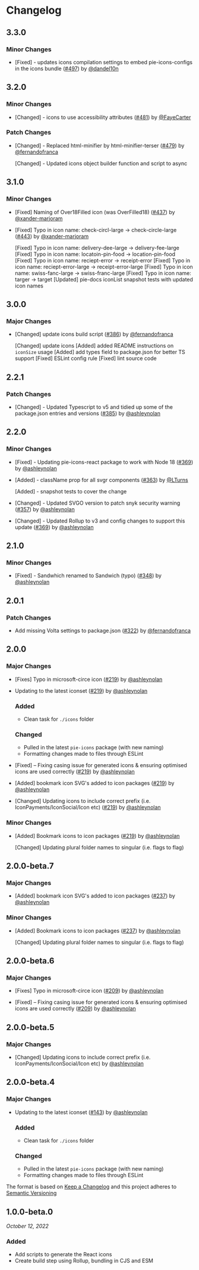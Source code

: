 # Changelog

## 3.3.0

### Minor Changes

- [Fixed] - updates icons compilation settings to embed pie-icons-configs in the icons bundle ([#497](https://github.com/justeattakeaway/pie/pull/497)) by [@dandel10n](https://github.com/dandel10n)

## 3.2.0

### Minor Changes

- [Changed] - icons to use accessibility attributes ([#481](https://github.com/justeattakeaway/pie/pull/481)) by [@FayeCarter](https://github.com/FayeCarter)

### Patch Changes

- [Changed] - Replaced html-minifier by html-minifier-terser ([#479](https://github.com/justeattakeaway/pie/pull/479)) by [@fernandofranca](https://github.com/fernandofranca)

  [Changed] - Updated icons object builder function and script to async

## 3.1.0

### Minor Changes

- [Fixed] Naming of Over18Filled icon (was OverFilled18) ([#437](https://github.com/justeattakeaway/pie/pull/437)) by [@xander-marjoram](https://github.com/xander-marjoram)

- [Fixed] Typo in icon name: check-circl-large -> check-circle-large ([#443](https://github.com/justeattakeaway/pie/pull/443)) by [@xander-marjoram](https://github.com/xander-marjoram)

  [Fixed] Typo in icon name: delivery-dee-large -> delivery-fee-large
  [Fixed] Typo in icon name: locatoin-pin-food -> location-pin-food
  [Fixed] Typo in icon name: reciept-error -> receipt-error
  [Fixed] Typo in icon name: reciept-error-large -> receipt-error-large
  [Fixed] Typo in icon name: swiss-fanc-large -> swiss-franc-large
  [Fixed] Typo in icon name: targer -> target
  [Updated] pie-docs iconList snapshot tests with updated icon names

## 3.0.0

### Major Changes

- [Changed] update icons build script ([#386](https://github.com/justeattakeaway/pie/pull/386)) by [@fernandofranca](https://github.com/fernandofranca)

  [Changed] update icons
  [Added] added README instructions on `iconSize` usage
  [Added] add types field to package.json for better TS support
  [Fixed] ESLint config rule
  [Fixed] lint source code

## 2.2.1

### Patch Changes

- [Changed] - Updated Typescript to v5 and tidied up some of the package.json entries and versions ([#385](https://github.com/justeattakeaway/pie/pull/385)) by [@ashleynolan](https://github.com/ashleynolan)

## 2.2.0

### Minor Changes

- [Fixed] - Updating pie-icons-react package to work with Node 18 ([#369](https://github.com/justeattakeaway/pie/pull/369)) by [@ashleynolan](https://github.com/ashleynolan)

- [Added] - className prop for all svgr components ([#363](https://github.com/justeattakeaway/pie/pull/363)) by [@LTurns](https://github.com/LTurns)

  [Added] - snapshot tests to cover the change

- [Changed] - Updated SVGO version to patch snyk security warning ([#357](https://github.com/justeattakeaway/pie/pull/357)) by [@ashleynolan](https://github.com/ashleynolan)

- [Changed] - Updated Rollup to v3 and config changes to support this update ([#369](https://github.com/justeattakeaway/pie/pull/369)) by [@ashleynolan](https://github.com/ashleynolan)

## 2.1.0

### Minor Changes

- [Fixed] - Sandwhich renamed to Sandwich (typo) ([#348](https://github.com/justeattakeaway/pie/pull/348)) by [@ashleynolan](https://github.com/ashleynolan)

## 2.0.1

### Patch Changes

- Add missing Volta settings to package.json ([#322](https://github.com/justeattakeaway/pie/pull/322)) by [@fernandofranca](https://github.com/fernandofranca)

## 2.0.0

### Major Changes

- [Fixes] Typo in microsoft-circe icon ([#219](https://github.com/justeattakeaway/pie/pull/219)) by [@ashleynolan](https://github.com/ashleynolan)

- Updating to the latest iconset ([#219](https://github.com/justeattakeaway/pie/pull/219)) by [@ashleynolan](https://github.com/ashleynolan)

  ### Added

  - Clean task for `./icons` folder

  ### Changed

  - Pulled in the latest `pie-icons` package (with new naming)
  - Formatting changes made to files through ESLint

- [Fixed] – Fixing casing issue for generated icons & ensuring optimised icons are used correctly ([#219](https://github.com/justeattakeaway/pie/pull/219)) by [@ashleynolan](https://github.com/ashleynolan)

- [Added] bookmark icon SVG's added to icon packages ([#219](https://github.com/justeattakeaway/pie/pull/219)) by [@ashleynolan](https://github.com/ashleynolan)

- [Changed] Updating icons to include correct prefix (i.e. IconPayments/IconSocial/Icon etc) ([#219](https://github.com/justeattakeaway/pie/pull/219)) by [@ashleynolan](https://github.com/ashleynolan)

### Minor Changes

- [Added] Bookmark icons to icon packages ([#219](https://github.com/justeattakeaway/pie/pull/219)) by [@ashleynolan](https://github.com/ashleynolan)

  [Changed] Updating plural folder names to singular (i.e. flags to flag)

## 2.0.0-beta.7

### Major Changes

- [Added] bookmark icon SVG's added to icon packages ([#237](https://github.com/justeattakeaway/pie/pull/237)) by [@ashleynolan](https://github.com/ashleynolan)

### Minor Changes

- [Added] Bookmark icons to icon packages ([#237](https://github.com/justeattakeaway/pie/pull/237)) by [@ashleynolan](https://github.com/ashleynolan)

  [Changed] Updating plural folder names to singular (i.e. flags to flag)

## 2.0.0-beta.6

### Major Changes

- [Fixes] Typo in microsoft-circe icon ([#209](https://github.com/justeattakeaway/pie/pull/209)) by [@ashleynolan](https://github.com/ashleynolan)

- [Fixed] – Fixing casing issue for generated icons & ensuring optimised icons are used correctly ([#209](https://github.com/justeattakeaway/pie/pull/209)) by [@ashleynolan](https://github.com/ashleynolan)

## 2.0.0-beta.5

### Major Changes

- [Changed] Updating icons to include correct prefix (i.e. IconPayments/IconSocial/Icon etc) by [@ashleynolan](https://github.com/ashleynolan)

## 2.0.0-beta.4

### Major Changes

- Updating to the latest iconset ([#143](https://github.com/justeattakeaway/pie/pull/143)) by [@ashleynolan](https://github.com/ashleynolan)

  ### Added

  - Clean task for `./icons` folder

  ### Changed

  - Pulled in the latest `pie-icons` package (with new naming)
  - Formatting changes made to files through ESLint

The format is based on [Keep a Changelog](http://keepachangelog.com/en/1.0.0/)
and this project adheres to [Semantic Versioning](http://semver.org/spec/v2.0.0.html)

## 1.0.0-beta.0

_October 12, 2022_

### Added

- Add scripts to generate the React icons
- Create build step using Rollup, bundling in CJS and ESM
